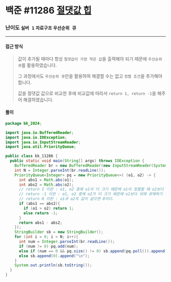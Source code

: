 # 백준 #11286 [절댓값 힙](https://www.acmicpc.net/problem/11286)

### 난이도 `실버 1` `자료구조`  `우선순위 큐`

---

#### 접근 방식

> 값이 추가될 때마다 항상 `절댓값이 가장 작은 값`을 출력해야 되기 때문에 `우선순위 큐`를 활용하였습니다.
>
> 그 과정에서도 `우선순위 큐`만을 활용하여 해결할 수는 없고 `정렬 조건`을 추가해야합니다.
>
> 값을 절댓값 값으로 비교한 후에 비교값에 따라서 `return 1, return -1`을 해주어 해결하였습니다.

#### 풀이

```java
package bk_2024;

import java.io.BufferedReader;
import java.io.IOException;
import java.io.InputStreamReader;
import java.util.PriorityQueue;

public class bk_11286 {
  public static void main(String[] args) throws IOException {
    BufferedReader br = new BufferedReader(new InputStreamReader(System.in));
    int N = Integer.parseInt(br.readLine());
    PriorityQueue<Integer> pq = new PriorityQueue<>( (o1, o2) -> {
      int abs1 = Math.abs(o1);
      int abs2 = Math.abs(o2);
      // return 1 이란 : o1, o2 중에 o1이 더 크기 때문에 o1이 정렬할 때 o2보다 뒤에 위치하게 된다. 오름차순 정렬일 때 o1이 o2보다 클 경우 return 1을 해주면 된다. 내림차순이면 반대
      // return -1 이란 : o1, o2 중에 o2가 더 크기 때문에 o1보다 뒤에 위체하기 된다. 오름차순 정렬일 때는 o2가 o1보다 클 경우 return -1을 해주면 된다. 내리차순일 때는 반대
      // return 0 이란 : o1과 o2의 값이 같으면 0이다.
      if (abs1 == abs2){
        if (o1 > o2) return 1;
        else return -1;
      }
      return abs1 - abs2;
    });
    StringBuilder sb = new StringBuilder();
    for (int i = 0; i < N; i++){
      int num = Integer.parseInt(br.readLine());
      if (num != 0) pq.add(num);
      else if (num == 0 && pq.size() != 0) sb.append(pq.poll()).append("\n");
      else sb.append(0).append("\n");
    }
    System.out.println(sb.toString());
  }
}
```

